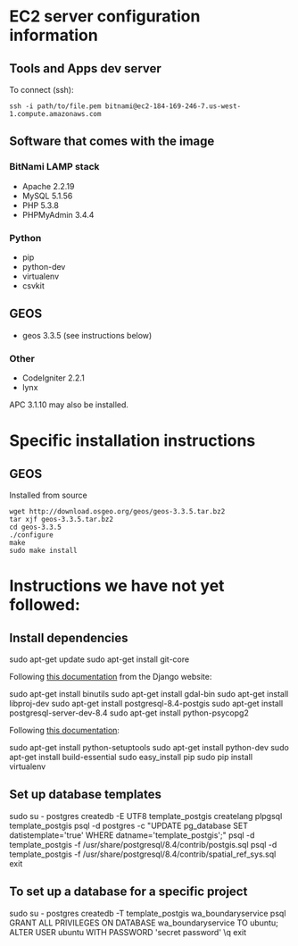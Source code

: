 # EC2 server configuration information

## Tools and Apps dev server

To connect (ssh):

```
ssh -i path/to/file.pem bitnami@ec2-184-169-246-7.us-west-1.compute.amazonaws.com
```

## Software that comes with the image

### BitNami LAMP stack

- Apache 2.2.19
- MySQL 5.1.56
- PHP 5.3.8
- PHPMyAdmin 3.4.4

### Python

- pip
- python-dev
- virtualenv
- csvkit

## GEOS

- geos 3.3.5 (see instructions below)

### Other

- CodeIgniter 2.2.1
- lynx

APC 3.1.10 may also be installed.


# Specific installation instructions

## GEOS
Installed from source
```
wget http://download.osgeo.org/geos/geos-3.3.5.tar.bz2
tar xjf geos-3.3.5.tar.bz2
cd geos-3.3.5
./configure
make
sudo make install
```



# Instructions we have not yet followed:
## Install dependencies

sudo apt-get update
sudo apt-get install git-core

Following [this documentation](https://docs.djangoproject.com/en/dev/ref/contrib/gis/install/#ubuntudebian) from the Django website:

sudo apt-get install binutils
sudo apt-get install gdal-bin
sudo apt-get install libproj-dev
sudo apt-get install postgresql-8.4-postgis
sudo apt-get install postgresql-server-dev-8.4
sudo apt-get install python-psycopg2

Following [this documentation](http://www.saltycrane.com/blog/2010/02/how-install-pip-ubuntu/):

sudo apt-get install python-setuptools
sudo apt-get install python-dev
sudo apt-get install build-essential
sudo easy_install pip
sudo pip install virtualenv

## Set up database templates

sudo su - postgres
createdb -E UTF8 template_postgis
createlang plpgsql template_postgis
psql -d postgres -c "UPDATE pg_database SET datistemplate='true' WHERE datname='template_postgis';"
psql -d template_postgis -f /usr/share/postgresql/8.4/contrib/postgis.sql
psql -d template_postgis -f /usr/share/postgresql/8.4/contrib/spatial_ref_sys.sql
exit

## To set up a database for a specific project

sudo su - postgres
createdb -T template_postgis wa_boundaryservice
psql
GRANT ALL PRIVILEGES ON DATABASE wa_boundaryservice TO ubuntu;
ALTER USER ubuntu WITH PASSWORD 'secret password'
\q
exit


